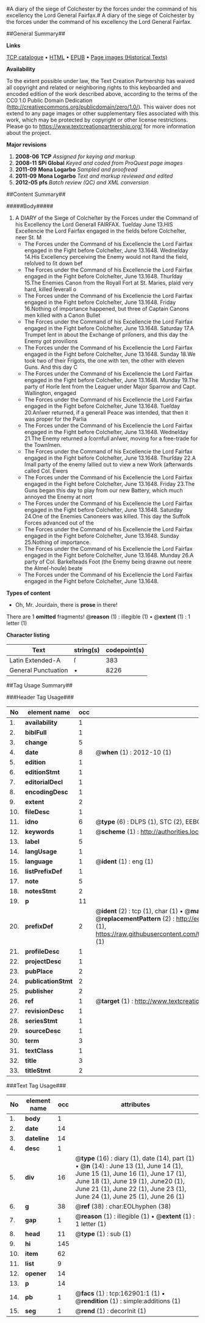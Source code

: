 #A diary of the siege of Colchester by the forces under the command of his excellency the Lord General Fairfax.#
A diary of the siege of Colchester by the forces under the command of his excellency the Lord General Fairfax.

##General Summary##

**Links**

[TCP catalogue](http://www.ota.ox.ac.uk/tcp/)  • 
[HTML](http://tei.it.ox.ac.uk/tcp/Texts-HTML/free/A74/A74120.html)  • 
[EPUB](http://tei.it.ox.ac.uk/tcp/Texts-EPUB/free/A74/A74120.epub) • 
[Page images (Historical Texts)](https://historicaltexts.jisc.ac.uk/eebo-99869628e)

**Availability**

To the extent possible under law, the Text Creation Partnership has waived all copyright and related or neighboring rights to this keyboarded and encoded edition of the work described above, according to the terms of the CC0 1.0 Public Domain Dedication (http://creativecommons.org/publicdomain/zero/1.0/). This waiver does not extend to any page images or other supplementary files associated with this work, which may be protected by copyright or other license restrictions. Please go to https://www.textcreationpartnership.org/ for more information about the project.

**Major revisions**

1. __2008-06__ __TCP__ *Assigned for keying and markup*
1. __2008-11__ __SPi Global__ *Keyed and coded from ProQuest page images*
1. __2011-09__ __Mona Logarbo__ *Sampled and proofread*
1. __2011-09__ __Mona Logarbo__ *Text and markup reviewed and edited*
1. __2012-05__ __pfs__ *Batch review (QC) and XML conversion*

##Content Summary##

#####Body#####

1. A DIARY of the Siege of Colcheſter by the Forces under the Command of his Excellency the Lord Generall FAIRFAX.
Tueſday June 13.HIS Excellencie the Lord Fairfax engaged in the fields before Colcheſter, neer St. M
      * The Forces under the Command of his Excellencie the Lord Fairfax engaged in the Fight before Colcheſter, June 13.1648.
Wedneſday 14.His Excellency perceiving the Enemy would not ſtand the field, reſolved to ſit down bef
      * The Forces under the Command of his Excellencie the Lord Fairfax engaged in the Fight before Colcheſter, June 13.1648.
Thurſday 15.The Enemies Canon from the Royall Fort at St. Maries, plaid very hard, killed ſeverall o
      * The Forces under the Command of his Excellencie the Lord Fairfax engaged in the Fight before Colcheſter, June 13.1648.
Friday 16.Nothing of importance happened, but three of Captain Canons men killed with a Canon Bullet
      * The Forces under the Command of his Excellencie the Lord Fairfax engaged in the Fight before Colcheſter, June 13.1648.
Saturday 17.A Trumpet ſent in about the Exchange of priſoners, and this day the Enemy got proviſions
      * The Forces under the Command of his Excellencie the Lord Fairfax engaged in the Fight before Colcheſter, June 13.1648.
Sunday 18.We took two of their Frigots, the one with ten, the other with eleven Guns. And this day C
      * The Forces under the Command of his Excellencie the Lord Fairfax engaged in the Fight before Colcheſter, June 13.1648.
Munday 19.The party of Horſe ſent from the Leaguer under Major Sparrow and Capt. Wallington, engaged
      * The Forces under the Command of his Excellencie the Lord Fairfax engaged in the Fight before Colcheſter, June 13.1648.
Tueſday 20.Anſwer returned, if a generall Peace was intended, that then it was proper for the Parlia
      * The Forces under the Command of his Excellencie the Lord Fairfax engaged in the Fight before Colcheſter, June 13.1648.
Wedneſday 21.The Enemy returned a ſcornfull anſwer, moving for a free-trade for the Townſmen.
      * The Forces under the Command of his Excellencie the Lord Fairfax engaged in the Fight before Colcheſter, June 13.1648.
Thurſday 22.A ſmall party of the enemy ſallied out to view a new Work (afterwards called Col. Ewers 
      * The Forces under the Command of his Excellencie the Lord Fairfax engaged in the Fight before Colcheſter, June 13.1648.
Friday 23.The Guns began this day to play from our new Battery, which much annoyed the Enemy at nort
      * The Forces under the Command of his Excellencie the Lord Fairfax engaged in the Fight before Colcheſter, June 13.1648.
Saturday 24.One of the Enemies Canoneers was killed. This day the Suffolk Forces advanced out of the
      * The Forces under the Command of his Excellencie the Lord Fairfax engaged in the Fight before Colcheſter, June 13.1648.
Sunday 25.Nothing of importance.
      * The Forces under the Command of his Excellencie the Lord Fairfax engaged in the Fight before Colcheſter, June 13.1648.
Munday 26.A party of Col. Barkeſteads Foot (the Enemy being drawne out neere the Almeſ-houſe) beate 
      * The Forces under the Command of his Excellencie the Lord Fairfax engaged in the Fight before Colcheſter, June 13.1648.

**Types of content**

  * Oh, Mr. Jourdain, there is **prose** in there!

There are 1 **omitted** fragments! 
 @__reason__ (1) : illegible (1)  •  @__extent__ (1) : 1 letter (1)

**Character listing**


|Text|string(s)|codepoint(s)|
|---|---|---|
|Latin Extended-A|ſ|383|
|General Punctuation|•|8226|

##Tag Usage Summary##

###Header Tag Usage###

|No|element name|occ|attributes|
|---|---|---|---|
|1.|__availability__|1||
|2.|__biblFull__|1||
|3.|__change__|5||
|4.|__date__|8| @__when__ (1) : 2012-10 (1)|
|5.|__edition__|1||
|6.|__editionStmt__|1||
|7.|__editorialDecl__|1||
|8.|__encodingDesc__|1||
|9.|__extent__|2||
|10.|__fileDesc__|1||
|11.|__idno__|6| @__type__ (6) : DLPS (1), STC (2), EEBO-CITATION (1), PROQUEST (1), VID (1)|
|12.|__keywords__|1| @__scheme__ (1) : http://authorities.loc.gov/ (1)|
|13.|__label__|5||
|14.|__langUsage__|1||
|15.|__language__|1| @__ident__ (1) : eng (1)|
|16.|__listPrefixDef__|1||
|17.|__note__|5||
|18.|__notesStmt__|2||
|19.|__p__|11||
|20.|__prefixDef__|2| @__ident__ (2) : tcp (1), char (1)  •  @__matchPattern__ (2) : ([0-9\-]+):([0-9IVX]+) (1), (.+) (1)  •  @__replacementPattern__ (2) : http://eebo.chadwyck.com/downloadtiff?vid=$1&page=$2 (1), https://raw.githubusercontent.com/textcreationpartnership/Texts/master/tcpchars.xml#$1 (1)|
|21.|__profileDesc__|1||
|22.|__projectDesc__|1||
|23.|__pubPlace__|2||
|24.|__publicationStmt__|2||
|25.|__publisher__|2||
|26.|__ref__|1| @__target__ (1) : http://www.textcreationpartnership.org/docs/. (1)|
|27.|__revisionDesc__|1||
|28.|__seriesStmt__|1||
|29.|__sourceDesc__|1||
|30.|__term__|3||
|31.|__textClass__|1||
|32.|__title__|3||
|33.|__titleStmt__|2||


###Text Tag Usage###

|No|element name|occ|attributes|
|---|---|---|---|
|1.|__body__|1||
|2.|__date__|14||
|3.|__dateline__|14||
|4.|__desc__|1||
|5.|__div__|16| @__type__ (16) : diary (1), date (14), part (1)  •  @__n__ (14) : June 13 (1), June 14 (1), June 15 (1), June 16 (1), June 17 (1), June 18 (1), June 19 (1), June20 (1), June 21 (1), June 22 (1), June 23 (1), June 24 (1), June 25 (1), June 26 (1)|
|6.|__g__|38| @__ref__ (38) : char:EOLhyphen (38)|
|7.|__gap__|1| @__reason__ (1) : illegible (1)  •  @__extent__ (1) : 1 letter (1)|
|8.|__head__|11| @__type__ (1) : sub (1)|
|9.|__hi__|145||
|10.|__item__|62||
|11.|__list__|9||
|12.|__opener__|14||
|13.|__p__|14||
|14.|__pb__|1| @__facs__ (1) : tcp:162901:1 (1)  •  @__rendition__ (1) : simple:additions (1)|
|15.|__seg__|1| @__rend__ (1) : decorInit (1)|
